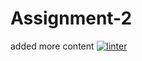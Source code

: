 # Assignment-2
added more content
[![linter](https://github.com/MrDI247/Assignment-2/workflows/linter/badge.svg)](https://github.com/marketplace/actions/super-linter)
